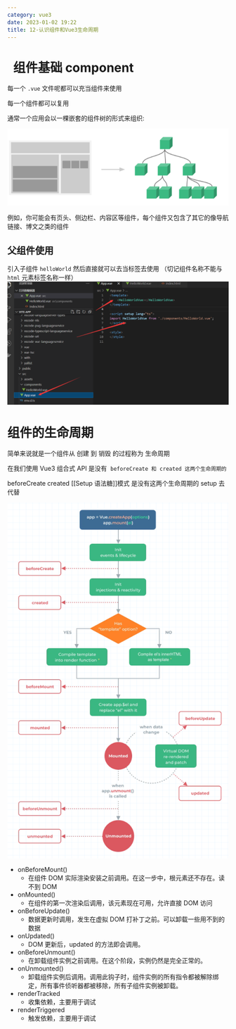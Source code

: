 ```yaml
---
category: vue3
date: 2023-01-02 19:22
title: 12-认识组件和Vue3生命周期
---
```


#   组件基础 component

每一个 `.vue` 文件呢都可以充当组件来使用

每一个组件都可以复用

通常一个应用会以一棵嵌套的组件树的形式来组织:

![](./_images/image-2023-01-02_19-23-40-680-12-认识组件和Vue3生命周期.png)

例如，你可能会有页头、侧边栏、内容区等组件，每个组件又包含了其它的像导航链接、博文之类的组件

## 父组件使用

引入子组件 `helloWorld` 然后直接就可以去当标签去使用 （切记组件名称不能与 `html` 元素标签名称一样）
![](./_images/image-2023-01-02_19-25-14-252-12-认识组件和Vue3生命周期.png)

# 组件的生命周期

简单来说就是一个组件从 创建 到 销毁 的过程称为 生命周期

在我们使用 Vue3 组合式 API 是没有  `beforeCreate 和 created 这两个生命周期的`

beforeCreate created [[Setup 语法糖]]模式 是没有这两个生命周期的 setup 去代替

![](./_images/image-2023-01-02_19-50-44-037-12-认识组件和Vue3生命周期.png)

-   onBeforeMount()
    -   在组件 DOM 实际渲染安装之前调用。在这一步中，根元素还不存在。读不到 DOM
-   onMounted()
    -   在组件的第一次渲染后调用，该元素现在可用，允许直接 DOM 访问
-   onBeforeUpdate()
    -   数据更新时调用，发生在虚拟 DOM 打补丁之前。可以卸载一些用不到的数据
-   onUpdated()
    -   DOM 更新后，updated 的方法即会调用。
-   onBeforeUnmount()
    -   在卸载组件实例之前调用。在这个阶段，实例仍然是完全正常的。
-   onUnmounted()
    -   卸载组件实例后调用。调用此钩子时，组件实例的所有指令都被解除绑定，所有事件侦听器都被移除，所有子组件实例被卸载。
-   renderTracked
    -   收集依赖，主要用于调试
-   renderTriggered
    -   触发依赖，主要用于调试